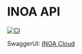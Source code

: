 # INOA API

[![CI](https://github.com/inoa-io/inoa-api/actions/workflows/ci.yaml/badge.svg)](https://github.com/inoa-io/inoa-api/actions/workflows/ci.yaml)

SwaggerUI: [INOA Cloud](https://petstore.swagger.io/?url=https://raw.githubusercontent.com/inoa-io/inoa-api/main/cloud/src/main/openapi/spec.yaml)
